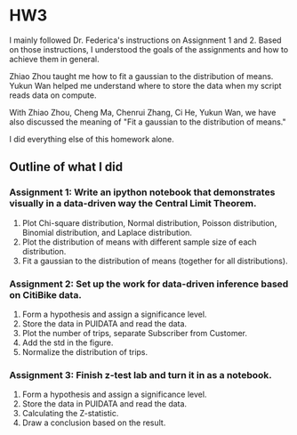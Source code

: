 
# HW3

I mainly followed Dr. Federica's instructions on Assignment 1 and 2.
Based on those instructions, I understood the goals of the assignments and how to achieve them in general.

Zhiao Zhou taught me how to fit a gaussian to the distribution of means.
Yukun Wan helped me understand where to store the data when my script reads data on compute.

With Zhiao Zhou, Cheng Ma, Chenrui Zhang, Ci He, Yukun Wan, we have also discussed the meaning of "Fit a gaussian to the distribution of means."

I did everything else of this homework alone.


## Outline of what I did
### Assignment 1: Write an ipython notebook that demonstrates visually in a data-driven way the Central Limit Theorem. 

1. Plot Chi-square distribution, Normal distribution, Poisson distribution, Binomial distribution, and Laplace distribution.
2. Plot the distribution of means with different sample size of each distribution.
3. Fit a gaussian to the distribution of means (together for all distributions).

### Assignment 2: Set up the work for data-driven inference based on CitiBike data. 

1. Form a hypothesis and assign a significance level.
2. Store the data in PUIDATA and read the data.
3. Plot the number of trips, separate Subscriber from Customer.
4. Add the std in the figure.
5. Normalize the distribution of trips.

### Assignment 3: Finish z-test lab and turn it in as a notebook.

1. Form a hypothesis and assign a significance level.
2. Store the data in PUIDATA and read the data.
3. Calculating the Z-statistic.
4. Draw a conclusion based on the result.
